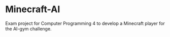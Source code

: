 # Minecraft-AI
Exam project for Computer Programming 4 to develop a Minecraft player for the AI-gym challenge.
